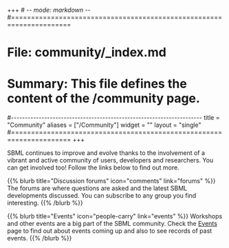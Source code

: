 +++ # -*- mode: markdown -*-
#=====================================================================
# File:    community/_index.md
# Summary: This file defines the content of the /community page.
#---------------------------------------------------------------------
title = "Community"
aliases = ["/Community"]
widget = ""
layout = "single"
#=====================================================================
+++

SBML continues to improve and evolve thanks to the involvement of a vibrant and active community of users, developers and researchers. You can get involved too! Follow the links below to find out more.

{{% blurb title="Discussion forums" icon="comments" link="forums" %}}
  The forums are where questions are asked and the latest SBML developments discussed. You can subscribe to any group you find interesting.
{{% /blurb %}}

{{% blurb title="Events" icon="people-carry" link="events" %}}
  Workshops and other events are a big part of the SBML community. Check the [Events](events) page to find out about events coming up and also to see records of past events.
{{% /blurb %}}

<!-- 2022-01-03 commenting out because we don't have time to do more with this.

{{% blurb title="Announcements" icon="bullhorn" link="/news" %}}
  Announcements by the SBML community also have their own area on this site—visit the [News](/news) page. (Don't forget you can [send us](mailto:sbml-team@googlegroups.com) your SBML-related announcements!)
{{% /blurb %}}

{{% blurb title="SBML Showcase" icon="heart" link="showcase" %}}
Many software packages today support SBML. Visit the [SBML Showcase](showcase) for a list of different software systems and their features.
{{% /blurb %}}

-->
